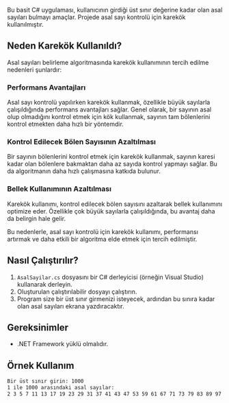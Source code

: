 Bu basit C# uygulaması, kullanıcının girdiği üst sınır değerine kadar olan asal sayıları bulmayı amaçlar. Projede asal sayı kontrolü için karekök kullanılmıştır.

## Neden Karekök Kullanıldı?

Asal sayıları belirleme algoritmasında karekök kullanımının tercih edilme nedenleri şunlardır:

### Performans Avantajları

Asal sayı kontrolü yapılırken karekök kullanmak, özellikle büyük sayılarla çalışıldığında performans avantajları sağlar. Genel olarak, bir sayının asal olup olmadığını kontrol etmek için kök kullanmak, sayının tam bölenlerini kontrol etmekten daha hızlı bir yöntemdir.

### Kontrol Edilecek Bölen Sayısının Azaltılması

Bir sayının bölenlerini kontrol etmek için karekök kullanmak, sayının karesi kadar olan bölenlere bakmaktan daha az sayıda kontrol yapmayı sağlar. Bu da algoritmanın daha hızlı çalışmasına katkıda bulunur.

### Bellek Kullanımının Azaltılması

Karekök kullanımı, kontrol edilecek bölen sayısını azaltarak bellek kullanımını optimize eder. Özellikle çok büyük sayılarla çalışıldığında, bu avantaj daha da belirgin hale gelir.

Bu nedenlerle, asal sayı kontrolü için karekök kullanımı, performansı artırmak ve daha etkili bir algoritma elde etmek için tercih edilmiştir.

## Nasıl Çalıştırılır?

1. `AsalSayilar.cs` dosyasını bir C# derleyicisi (örneğin Visual Studio) kullanarak derleyin.
2. Oluşturulan çalıştırılabilir dosyayı çalıştırın.
3. Program size bir üst sınır girmenizi isteyecek, ardından bu sınıra kadar olan asal sayıları ekrana yazdıracaktır.

## Gereksinimler

- .NET Framework yüklü olmalıdır.

## Örnek Kullanım

```bash
Bir üst sınır girin: 1000
1 ile 1000 arasındaki asal sayılar:
2 3 5 7 11 13 17 19 23 29 31 37 41 43 47 53 59 61 67 71 73 79 83 89 97 101 103 107 109 113 127 131 137 139 149 151 157 163 167 173 179 181 191 193 197 199 211 223 227 229 233 239 241 251 257 263 269 271 277 281 283 293 307 311 313 317 331 337 347 349 353 359 367 373 379 383 389 397 401 409 419 421 431 433 439 443 449 457 461 463 467 479 487 491 499 503 509 521 523 541 547 557 563 569 571 577 587 593 599 601 607 613 617 619 631 641 643 647 653 659 661 673 677 683 691 701 709 719 727 733 739 743 751 757 761 769 773 787 797 809 811 821 823 827 829 839 853 857 859 863 877 881 883 887 907 911 919 929 937 941 947 953 967 971 977 983 991 997
